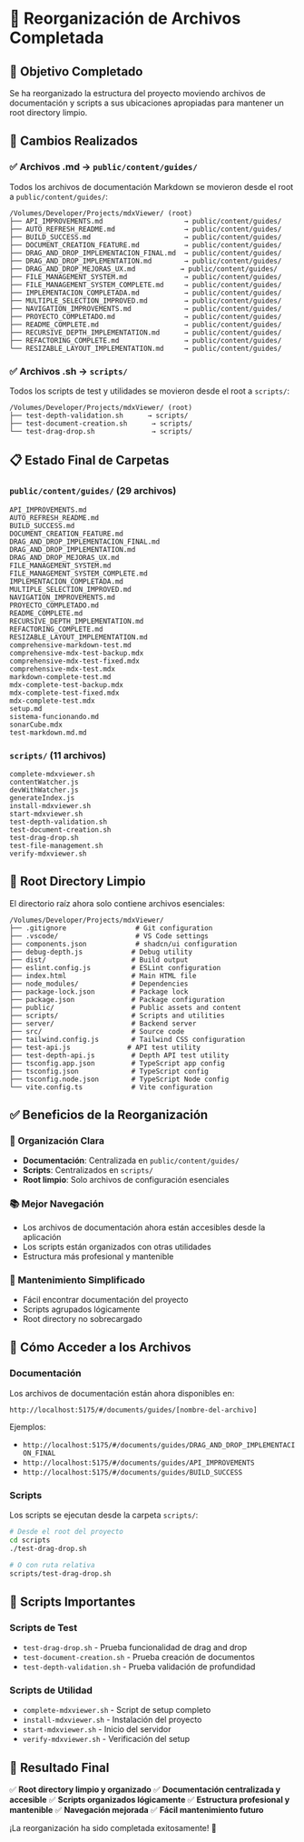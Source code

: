 # 📁 Reorganización de Archivos Completada

## 🎯 Objetivo Completado

Se ha reorganizado la estructura del proyecto moviendo archivos de documentación y scripts a sus ubicaciones apropiadas para mantener un root directory limpio.

## 📂 Cambios Realizados

### ✅ Archivos .md → `public/content/guides/`

Todos los archivos de documentación Markdown se movieron desde el root a `public/content/guides/`:

```
/Volumes/Developer/Projects/mdxViewer/ (root)
├── API_IMPROVEMENTS.md                    → public/content/guides/
├── AUTO_REFRESH_README.md                 → public/content/guides/
├── BUILD_SUCCESS.md                       → public/content/guides/
├── DOCUMENT_CREATION_FEATURE.md           → public/content/guides/
├── DRAG_AND_DROP_IMPLEMENTACION_FINAL.md  → public/content/guides/
├── DRAG_AND_DROP_IMPLEMENTATION.md        → public/content/guides/
├── DRAG_AND_DROP_MEJORAS_UX.md           → public/content/guides/
├── FILE_MANAGEMENT_SYSTEM.md              → public/content/guides/
├── FILE_MANAGEMENT_SYSTEM_COMPLETE.md     → public/content/guides/
├── IMPLEMENTACION_COMPLETADA.md           → public/content/guides/
├── MULTIPLE_SELECTION_IMPROVED.md         → public/content/guides/
├── NAVIGATION_IMPROVEMENTS.md             → public/content/guides/
├── PROYECTO_COMPLETADO.md                 → public/content/guides/
├── README_COMPLETE.md                     → public/content/guides/
├── RECURSIVE_DEPTH_IMPLEMENTATION.md      → public/content/guides/
├── REFACTORING_COMPLETE.md                → public/content/guides/
└── RESIZABLE_LAYOUT_IMPLEMENTATION.md     → public/content/guides/
```

### ✅ Archivos .sh → `scripts/`

Todos los scripts de test y utilidades se movieron desde el root a `scripts/`:

```
/Volumes/Developer/Projects/mdxViewer/ (root)
├── test-depth-validation.sh      → scripts/
├── test-document-creation.sh      → scripts/
└── test-drag-drop.sh              → scripts/
```

## 📋 Estado Final de Carpetas

### `public/content/guides/` (29 archivos)

```
API_IMPROVEMENTS.md
AUTO_REFRESH_README.md
BUILD_SUCCESS.md
DOCUMENT_CREATION_FEATURE.md
DRAG_AND_DROP_IMPLEMENTACION_FINAL.md
DRAG_AND_DROP_IMPLEMENTATION.md
DRAG_AND_DROP_MEJORAS_UX.md
FILE_MANAGEMENT_SYSTEM.md
FILE_MANAGEMENT_SYSTEM_COMPLETE.md
IMPLEMENTACION_COMPLETADA.md
MULTIPLE_SELECTION_IMPROVED.md
NAVIGATION_IMPROVEMENTS.md
PROYECTO_COMPLETADO.md
README_COMPLETE.md
RECURSIVE_DEPTH_IMPLEMENTATION.md
REFACTORING_COMPLETE.md
RESIZABLE_LAYOUT_IMPLEMENTATION.md
comprehensive-markdown-test.md
comprehensive-mdx-test-backup.mdx
comprehensive-mdx-test-fixed.mdx
comprehensive-mdx-test.mdx
markdown-complete-test.md
mdx-complete-test-backup.mdx
mdx-complete-test-fixed.mdx
mdx-complete-test.mdx
setup.md
sistema-funcionando.md
sonarCube.mdx
test-markdown.md.md
```

### `scripts/` (11 archivos)

```
complete-mdxviewer.sh
contentWatcher.js
devWithWatcher.js
generateIndex.js
install-mdxviewer.sh
start-mdxviewer.sh
test-depth-validation.sh
test-document-creation.sh
test-drag-drop.sh
test-file-management.sh
verify-mdxviewer.sh
```

## 🚀 Root Directory Limpio

El directorio raíz ahora solo contiene archivos esenciales:

```
/Volumes/Developer/Projects/mdxViewer/
├── .gitignore                 # Git configuration
├── .vscode/                   # VS Code settings
├── components.json            # shadcn/ui configuration
├── debug-depth.js            # Debug utility
├── dist/                     # Build output
├── eslint.config.js          # ESLint configuration
├── index.html                # Main HTML file
├── node_modules/             # Dependencies
├── package-lock.json         # Package lock
├── package.json              # Package configuration
├── public/                   # Public assets and content
├── scripts/                  # Scripts and utilities
├── server/                   # Backend server
├── src/                      # Source code
├── tailwind.config.js        # Tailwind CSS configuration
├── test-api.js              # API test utility
├── test-depth-api.js         # Depth API test utility
├── tsconfig.app.json         # TypeScript app config
├── tsconfig.json             # TypeScript config
├── tsconfig.node.json        # TypeScript Node config
└── vite.config.ts            # Vite configuration
```

## ✅ Beneficios de la Reorganización

### 🎯 Organización Clara

-   **Documentación**: Centralizada en `public/content/guides/`
-   **Scripts**: Centralizados en `scripts/`
-   **Root limpio**: Solo archivos de configuración esenciales

### 📚 Mejor Navegación

-   Los archivos de documentación ahora están accesibles desde la aplicación
-   Los scripts están organizados con otras utilidades
-   Estructura más profesional y mantenible

### 🔧 Mantenimiento Simplificado

-   Fácil encontrar documentación del proyecto
-   Scripts agrupados lógicamente
-   Root directory no sobrecargado

## 🚀 Cómo Acceder a los Archivos

### Documentación

Los archivos de documentación están ahora disponibles en:

```
http://localhost:5175/#/documents/guides/[nombre-del-archivo]
```

Ejemplos:

-   `http://localhost:5175/#/documents/guides/DRAG_AND_DROP_IMPLEMENTACION_FINAL`
-   `http://localhost:5175/#/documents/guides/API_IMPROVEMENTS`
-   `http://localhost:5175/#/documents/guides/BUILD_SUCCESS`

### Scripts

Los scripts se ejecutan desde la carpeta `scripts/`:

```bash
# Desde el root del proyecto
cd scripts
./test-drag-drop.sh

# O con ruta relativa
scripts/test-drag-drop.sh
```

## 📝 Scripts Importantes

### Scripts de Test

-   `test-drag-drop.sh` - Prueba funcionalidad de drag and drop
-   `test-document-creation.sh` - Prueba creación de documentos
-   `test-depth-validation.sh` - Prueba validación de profundidad

### Scripts de Utilidad

-   `complete-mdxviewer.sh` - Script de setup completo
-   `install-mdxviewer.sh` - Instalación del proyecto
-   `start-mdxviewer.sh` - Inicio del servidor
-   `verify-mdxviewer.sh` - Verificación del setup

## 🎉 Resultado Final

✅ **Root directory limpio y organizado**
✅ **Documentación centralizada y accesible**
✅ **Scripts organizados lógicamente**
✅ **Estructura profesional y mantenible**
✅ **Navegación mejorada**
✅ **Fácil mantenimiento futuro**

¡La reorganización ha sido completada exitosamente! 🚀
